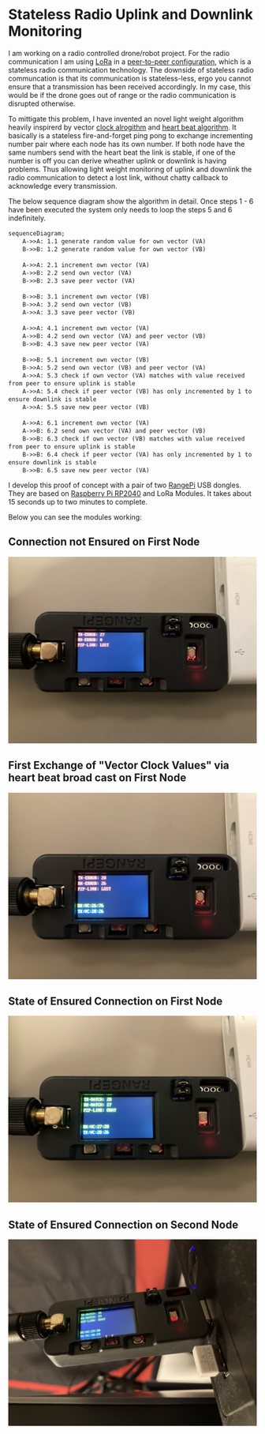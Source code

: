 # Stateless Radio Uplink and Downlink Monitoring

I am working on a radio controlled drone/robot project. For the radio communication I am using [LoRa](https://de.wikipedia.org/wiki/Long_Range_Wide_Area_Network#LoRa_Allianz) in a [peer-to-peer configuration](https://de.wikipedia.org/wiki/Peer-to-Peer), which is a stateless radio communication technology.
The downside of stateless radio communcation is that its communication is stateless-less, ergo you cannot ensure that a transmission has been received accordingly.
In my case, this would be if the drone goes out of range or the radio communication is disrupted otherwise.

To mittigate this problem, I have invented an novel light weight algorithm heavily inspirerd by vector [clock alrogithm](https://en.wikipedia.org/wiki/Vector_clock) and [heart beat algorithm](https://en.wikipedia.org/wiki/Heartbeat_(computing)).
It basically is a stateless fire-and-forget ping pong to exchange incrementing number pair where each node has its own number.
If both node have the same numbers send with the heart beat the link is stable, if one of the number is off you can derive wheather uplink or downlink is having problems.
Thus allowing light weight monitoring of uplink and downlink the radio communication to detect a lost link, without chatty callback to acknowledge every transmission.

The below sequence diagram show the algorithm in detail.
Once steps 1 - 6 have been executed the system only needs to loop the steps 5 and 6 indefinitely. 

```mermaid
sequenceDiagram;
    A->>A: 1.1 generate random value for own vector (VA)
    B->>B: 1.2 generate random value for own vector (VB)
   
    A->>A: 2.1 increment own vector (VA)
    A->>B: 2.2 send own vector (VA)
    B->>B: 2.3 save peer vector (VA)
    
    B->>B: 3.1 increment own vector (VB)
    B->>A: 3.2 send own vector (VB)
    A->>A: 3.3 save peer vector (VB)
    
    A->>A: 4.1 increment own vector (VA)
    A->>B: 4.2 send own vector (VA) and peer vector (VB)
    B->>B: 4.3 save new peer vector (VA)
    
    B->>B: 5.1 increment own vector (VB)
    B->>A: 5.2 send own vector (VB) and peer vector (VA)
    A->>A: 5.3 check if own vector (VA) matches with value received from peer to ensure uplink is stable
    A->>A: 5.4 check if peer vector (VB) has only incremented by 1 to ensure downlink is stable
    A->>A: 5.5 save new peer vector (VB)
    
    A->>A: 6.1 increment own vector (VA)
    A->>B: 6.2 send own vector (VA) and peer vector (VB)
    B->>B: 6.3 check if own vector (VB) matches with value received from peer to ensure uplink is stable
    B->>B: 6.4 check if peer vector (VA) has only incremented by 1 to ensure downlink is stable
    B->>B: 6.5 save new peer vector (VA)
```

I develop this proof of concept with a pair of two [RangePi](https://shop.sb-components.co.uk/products/range-pi) USB dongles. They are based on [Raspberry Pi RP2040](https://de.wikipedia.org/wiki/RP2040) and LoRa Modules.
It takes about 15 seconds up to two minutes to complete.

Below you can see the modules working:

## Connection not Ensured on First Node

![](/images/IMG_3246.JPEG)

## First Exchange of "Vector Clock Values" via heart beat broad cast on First Node

![](/images/IMG_3247.JPEG)

## State of Ensured Connection on First Node

![](/images/IMG_3248.JPEG)

## State of Ensured Connection on Second Node

![](/images/IMG_3251.JPEG)




